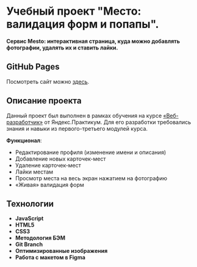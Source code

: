 # Учебный проект "Место: валидация форм и попапы".

**Cервис Mesto: интерактивная страница, куда можно добавлять фотографии, удалять их и ставить лайки.**

## GitHub Pages

Посмотреть сайт можно [здесь](https://marinanasonkina.github.io/mesto/).

## Описание проекта

Данный проект был выполнен в рамках обучения на курсе [«Веб-разработчик»](https://practicum.yandex.ru/web/) от Яндекс.Практикум. Для его разработки требовались знания и навыки из первого-третьего модулей курса.

**Функционал**:

* Редактирование профиля (изменение имени и описания)
* Добавление новых карточек-мест
* Удаление карточек-мест
* Лайки местам
* Просмотр места на весь экран нажатием на фотографию
* «Живая» валидация форм

## Технологии

* **JavaScript**
* **HTML5**
* **CSS3**
* **Методология БЭМ**
* **Git Branch**
* **Оптимизированные изображения**
* **Работа с макетом в Figma**
